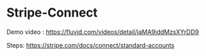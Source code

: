 # Stripe-Connect

Demo video : https://fluvid.com/videos/detail/jaMA9iddMzsXYrDD9


Steps: https://stripe.com/docs/connect/standard-accounts
